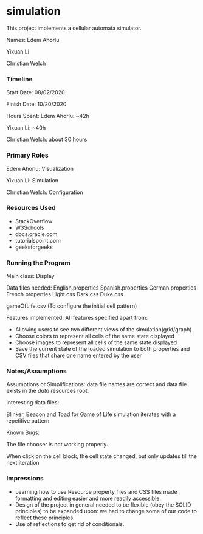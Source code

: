 simulation
====

This project implements a cellular automata simulator.

Names:
Edem Ahorlu

Yixuan Li

Christian Welch

### Timeline

Start Date: 08/02/2020

Finish Date: 10/20/2020

Hours Spent:
Edem Ahorlu: ~42h 

Yixuan Li: ~40h

Christian Welch:  about 30 hours

### Primary Roles
Edem Ahorlu: Visualization

Yixuan Li: Simulation

Christian Welch: Configuration

### Resources Used
- StackOverflow
- W3Schools
- docs.oracle.com
- tutorialspoint.com
- geeksforgeeks


### Running the Program

Main class: Display

Data files needed: 
English.properties
Spanish.properties
German.properties
French.properties
Light.css
Dark.css
Duke.css

gameOfLife.csv (To configure the initial cell pattern)

Features implemented:
All features specified apart from:
- Allowing users to see two different views of the simulation(grid/graph)
- Choose colors to represent all cells of the same state displayed
- Choose images to represent all cells of the same state displayed
- Save the current state of the loaded simulation to both properties
 and CSV files that share one name entered by the user



### Notes/Assumptions

Assumptions or Simplifications:
data file names are correct and data file exists in the _data_ resources root.

Interesting data files:

Blinker, Beacon and Toad for Game of Life simulation iterates with a repetitive pattern. 

Known Bugs:

The file chooser is not working properly.

When click on the cell block, the cell state changed, but only updates till the next iteration



### Impressions
- Learning how to use Resource property files and CSS files made formatting and editing easier and more readily accessible.
- Design of the project in general needed to be flexible (obey the SOLID principles) to be expanded upon: we had to change some of our code to reflect these principles.
- Use of reflections to get rid of conditionals.
